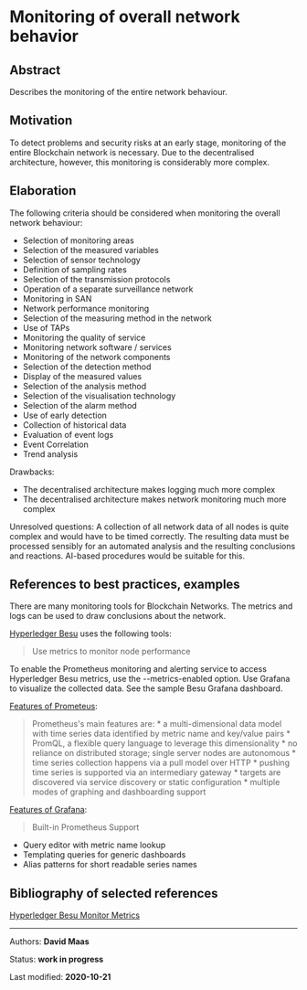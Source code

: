 # Monitoring of overall network behavior

## Abstract
Describes the monitoring of the entire network behaviour.

## Motivation
To detect problems and security risks at an early stage, monitoring of the entire Blockchain network is necessary. Due to the decentralised architecture, however, this monitoring is considerably more complex.

## Elaboration
The following criteria should be considered when monitoring the overall network behaviour: 

* Selection of monitoring areas
* Selection of the measured variables
* Selection of sensor technology
* Definition of sampling rates
* Selection of the transmission protocols
* Operation of a separate surveillance network
* Monitoring in SAN
* Network performance monitoring
* Selection of the measuring method in the network
* Use of TAPs
* Monitoring the quality of service
* Monitoring network software / services
* Monitoring of the network components
* Selection of the detection method
* Display of the measured values
* Selection of the analysis method
* Selection of the visualisation technology
* Selection of the alarm method
* Use of early detection 
* Collection of historical data
* Evaluation of event logs
* Event Correlation
* Trend analysis

Drawbacks:
* The decentralised architecture makes logging much more complex
* The decentralised architecture makes network monitoring much more complex

Unresolved questions: 
A collection of all network data of all nodes is quite complex and would have to be timed correctly. The resulting data must be processed sensibly for an automated analysis and the resulting conclusions and reactions. AI-based procedures would be suitable for this.

## References to best practices, examples

There are many monitoring tools for Blockchain Networks. The metrics and logs can be used to draw conclusions about the network. 

[Hyperledger Besu](https://besu.hyperledger.org/en/stable/HowTo/Monitor/Metrics/) uses the following tools: 

>Use metrics to monitor node performance

To enable the Prometheus monitoring and alerting service to access Hyperledger Besu metrics, use the --metrics-enabled option. Use Grafana to visualize the collected data. See the sample Besu Grafana dashboard.

[Features of Prometeus](https://prometheus.io/docs/introduction/overview/):

>Prometheus's main features are:
>\* a multi-dimensional data model with time series data identified by metric name and key/value pairs
>\* PromQL, a flexible query language to leverage this dimensionality
>\* no reliance on distributed storage; single server nodes are autonomous
>\* time series collection happens via a pull model over HTTP
>\* pushing time series is supported via an intermediary gateway
>\* targets are discovered via service discovery or static configuration
>\* multiple modes of graphing and dashboarding support

[Features of Grafana](https://grafana.com/grafana/):

>Built-in Prometheus Support
* Query editor with metric name lookup
* Templating queries for generic dashboards
* Alias patterns for short readable series names

## Bibliography of selected references
[Hyperledger Besu Monitor Metrics](https://besu.hyperledger.org/en/stable/HowTo/Monitor/Metrics/)

***

Authors: **David Maas**

Status:  **work in progress**

Last modified: **2020-10-21**
